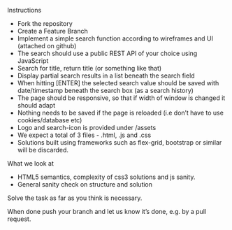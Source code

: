 Instructions
* Fork the repository
* Create a Feature Branch
* Implement a simple search function according to wireframes and UI (attached on github)
* The search should use a public REST API of your choice using JavaScript
* Search for title, return title (or something like that)
* Display partial search results in a list beneath the search field
* When hitting [ENTER] the selected search value should be saved with date/timestamp beneath the search box (as a search history)
* The page should be responsive, so that if width of window is changed it should adapt
* Nothing needs to be saved if the page is reloaded (i.e don’t have to use cookies/database etc)
* Logo and search-icon is provided under /assets
* We expect a total of 3 files - .html, .js and .css
* Solutions built using frameworks such as flex-grid, bootstrap or similar will be discarded.
 
What we look at
* HTML5 semantics, complexity of css3 solutions and js sanity.
* General sanity check on structure and solution
 
Solve the task as far as you think is necessary.
 
When done push your branch and let us know it’s done, e.g. by a pull request.

